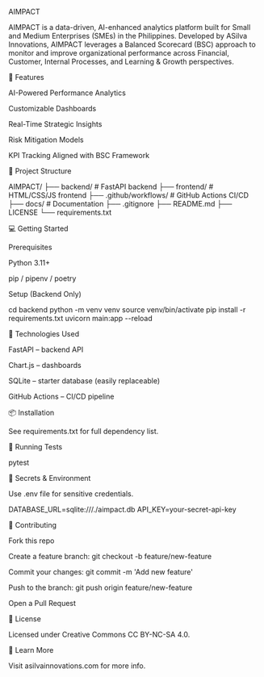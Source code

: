 AIMPACT

AIMPACT is a data-driven, AI-enhanced analytics platform built for Small and Medium Enterprises (SMEs) in the Philippines. Developed by ASilva Innovations, AIMPACT leverages a Balanced Scorecard (BSC) approach to monitor and improve organizational performance across Financial, Customer, Internal Processes, and Learning & Growth perspectives.

🚀 Features

AI-Powered Performance Analytics

Customizable Dashboards

Real-Time Strategic Insights

Risk Mitigation Models

KPI Tracking Aligned with BSC Framework

🧱 Project Structure

AIMPACT/
├── backend/              # FastAPI backend
├── frontend/             # HTML/CSS/JS frontend
├── .github/workflows/   # GitHub Actions CI/CD
├── docs/                 # Documentation
├── .gitignore
├── README.md
├── LICENSE
└── requirements.txt

💻 Getting Started

Prerequisites

Python 3.11+

pip / pipenv / poetry

Setup (Backend Only)

cd backend
python -m venv venv
source venv/bin/activate
pip install -r requirements.txt
uvicorn main:app --reload

🔧 Technologies Used

FastAPI – backend API

Chart.js – dashboards

SQLite – starter database (easily replaceable)

GitHub Actions – CI/CD pipeline

📦 Installation

See requirements.txt for full dependency list.

🧪 Running Tests

pytest

🔐 Secrets & Environment

Use .env file for sensitive credentials.

DATABASE_URL=sqlite:///./aimpact.db
API_KEY=your-secret-api-key

🤝 Contributing

Fork this repo

Create a feature branch: git checkout -b feature/new-feature

Commit your changes: git commit -m 'Add new feature'

Push to the branch: git push origin feature/new-feature

Open a Pull Request

📄 License

Licensed under Creative Commons CC BY-NC-SA 4.0.

🔗 Learn More

Visit asilvainnovations.com for more info.


